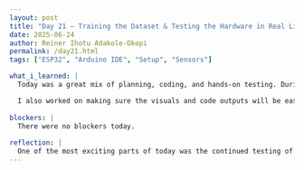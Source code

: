 ```yaml
---
layout: post
title: "Day 21 – Training the Dataset & Testing the Hardware in Real Life"
date: 2025-06-24
author: Reiner Ihotu Adakole-Okopi
permalink: /day21.html
tags: ["ESP32", "Arduino IDE", "Setup", "Sensors"]

what_i_learned: |
  Today was a great mix of planning, coding, and hands-on testing. During our cohort connect, we discussed final preparations for our upcoming symposium presentation on Friday. That conversation helped me start thinking critically about how to communicate both the technical and problem-solving aspects of our project in a clear, engaging way. After that, I dove deeper into our dataset — not just running the training code, but really focusing on what each line means. I’ve been trying to structure everything in a way that makes sense to someone who may not be familiar with machine learning or Arduino. I practiced breaking down concepts like model training, feature selection, and label encoding, all in a way I could easily explain out loud. It was really helpful for my own understanding, too. I also worked on making sure the visuals and code outputs will be easy to show during our presentation.

  I also worked on making sure the visuals and code outputs will be easy to show during our presentation.
  
blockers: |
  There were no blockers today. 
  
reflection: |
  One of the most exciting parts of today was the continued testing of our physical components. We got to work directly with the breadboard, ESP32, and various sensors, which we’ve mostly only seen in simulations so far. Actually wiring them up and seeing how the system behaves in real time was such a rewarding shift — it gave a whole new sense of realism to our project. We’re also starting to map out who will present what section on Friday, and I’m feeling more confident as we move forward.
---
```

